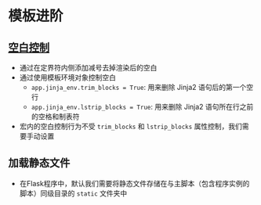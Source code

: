 # 模板进阶

## [空白控制](https://jinja.palletsprojects.com/en/2.11.x/templates/#whitespace-control)

- 通过在定界符内侧添加减号去掉渲染后的空白
- 通过使用模板环境对象控制空白
  - `app.jinja_env.trim_blocks = True`: 用来删除 Jinja2 语句后的第一个空行
  - `app.jinja_env.lstrip_blocks = True`: 用来删除 Jinja2 语句所在行之前的空格和制表符
- 宏内的空白控制行为不受 `trim_blocks` 和 `lstrip_blocks` 属性控制，我们需要手动设置

## 加载静态文件

- 在Flask程序中，默认我们需要将静态文件存储在与主脚本（包含程序实例的脚本）同级目录的 `static` 文件夹中